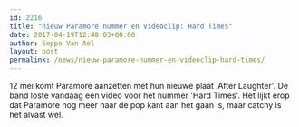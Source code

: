 ```yaml
---
id: 2216
title: "nieuw Paramore nummer en videoclip: Hard Times"
date: 2017-04-19T12:48:03+00:00
author: Seppe Van Ael
layout: post
permalink: /news/nieuw-paramore-nummer-en-videoclip-hard-times/
---
```

12 mei komt Paramore aanzetten met hun nieuwe plaat 'After Laughter'. De band loste vandaag een video voor het nummer 'Hard Times'. Het lijkt erop dat Paramore nog meer naar de pop kant aan het gaan is, maar catchy is het alvast wel.

&nbsp;